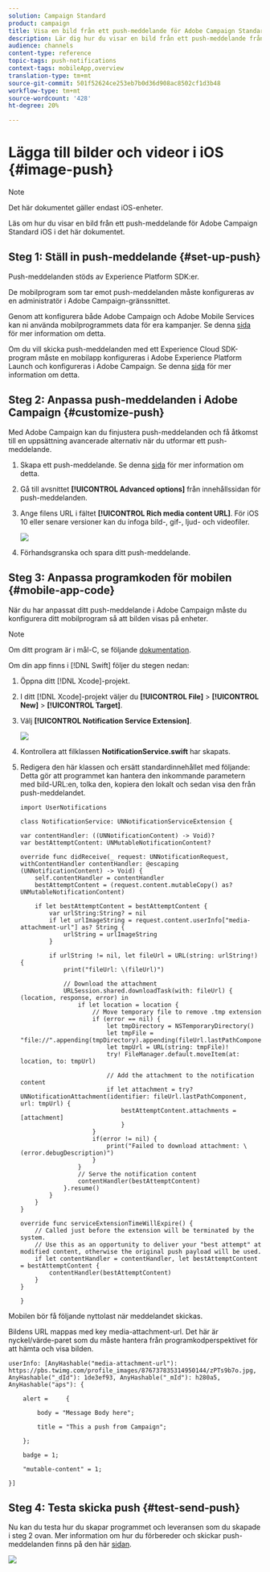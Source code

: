 ```yaml
---
solution: Campaign Standard
product: campaign
title: Visa en bild från ett push-meddelande för Adobe Campaign Standard
description: Lär dig hur du visar en bild från ett push-meddelande från Adobe Campaign på en iOS-enhet.
audience: channels
content-type: reference
topic-tags: push-notifications
context-tags: mobileApp,overview
translation-type: tm+mt
source-git-commit: 501f52624ce253eb7b0d36d908ac8502cf1d3b48
workflow-type: tm+mt
source-wordcount: '428'
ht-degree: 20%

---
```



# Lägga till bilder och videor i iOS {#image-push}

>[!NOTE]
>
>Det här dokumentet gäller endast iOS-enheter.

Läs om hur du visar en bild från ett push-meddelande för Adobe Campaign Standard iOS i det här dokumentet.

## Steg 1: Ställ in push-meddelande {#set-up-push}

Push-meddelanden stöds av Experience Platform SDK:er.

De mobilprogram som tar emot push-meddelanden måste konfigureras av en administratör i Adobe Campaign-gränssnittet.

Genom att konfigurera både Adobe Campaign och Adobe Mobile Services kan ni använda mobilprogrammets data för era kampanjer. Se denna [sida](https://helpx.adobe.com/se/campaign/kb/configuring-app-sdk.html) för mer information om detta.

Om du vill skicka push-meddelanden med ett Experience Cloud SDK-program måste en mobilapp konfigureras i Adobe Experience Platform Launch och konfigureras i Adobe Campaign. Se denna [sida](https://helpx.adobe.com/se/campaign/kb/configuring-app-sdk.html#ChannelspecificapplicationconfigurationinAdobeCampaign) för mer information om detta.

## Steg 2: Anpassa push-meddelanden i Adobe Campaign {#customize-push}

Med Adobe Campaign kan du finjustera push-meddelanden och få åtkomst till en uppsättning avancerade alternativ när du utformar ett push-meddelande.

1. Skapa ett push-meddelande. Se denna [sida](../../channels/using/preparing-and-sending-a-push-notification.md) för mer information om detta.

1. Gå till avsnittet **[!UICONTROL Advanced options]** från innehållssidan för push-meddelanden.

1. Ange filens URL i fältet **[!UICONTROL Rich media content URL]**.
För iOS 10 eller senare versioner kan du infoga bild-, gif-, ljud- och videofiler.

   ![](assets/push_notif_advanced_6.png)

1. Förhandsgranska och spara ditt push-meddelande.

## Steg 3: Anpassa programkoden för mobilen {#mobile-app-code}

När du har anpassat ditt push-meddelande i Adobe Campaign måste du konfigurera ditt mobilprogram så att bilden visas på enheter.

>[!NOTE]
>
>Om ditt program är i mål-C, se följande [dokumentation](https://docs.adobe.com/content/help/en/mobile-services/ios/messaging-ios/push-messaging/c-set-up-rich-push-notif-ios.html).

Om din app finns i [!DNL Swift] följer du stegen nedan:

1. Öppna ditt [!DNL Xcode]-projekt.

1. I ditt [!DNL Xcode]-projekt väljer du **[!UICONTROL File]** > **[!UICONTROL New]** > **[!UICONTROL Target]**.

1. Välj **[!UICONTROL Notification Service Extension]**.

   ![](assets/push_notif_advanced_12.png)

1. Kontrollera att filklassen **NotificationService.swift** har skapats.

1. Redigera den här klassen och ersätt standardinnehållet med följande:
Detta gör att programmet kan hantera den inkommande parametern med bild-URL:en, tolka den, kopiera den lokalt och sedan visa den från push-meddelandet.

   ```
   import UserNotifications
   
   class NotificationService: UNNotificationServiceExtension {
   
   var contentHandler: ((UNNotificationContent) -> Void)?
   var bestAttemptContent: UNMutableNotificationContent?
   
   override func didReceive(_ request: UNNotificationRequest, withContentHandler contentHandler: @escaping (UNNotificationContent) -> Void) {
       self.contentHandler = contentHandler
       bestAttemptContent = (request.content.mutableCopy() as? UNMutableNotificationContent)
   
       if let bestAttemptContent = bestAttemptContent {
           var urlString:String? = nil
           if let urlImageString = request.content.userInfo["media-attachment-url"] as? String {
               urlString = urlImageString
           }
   
           if urlString != nil, let fileUrl = URL(string: urlString!) {
               print("fileUrl: \(fileUrl)")
   
               // Download the attachment
               URLSession.shared.downloadTask(with: fileUrl) { (location, response, error) in
                   if let location = location {
                       // Move temporary file to remove .tmp extension
                       if (error == nil) {
                           let tmpDirectory = NSTemporaryDirectory()
                           let tmpFile = "file://".appending(tmpDirectory).appending(fileUrl.lastPathComponent)
                           let tmpUrl = URL(string: tmpFile)!
                           try! FileManager.default.moveItem(at: location, to: tmpUrl)
   
                           // Add the attachment to the notification content
                           if let attachment = try? UNNotificationAttachment(identifier: fileUrl.lastPathComponent, url: tmpUrl) {
                               bestAttemptContent.attachments = [attachment]
                               }
                       }
                       if(error != nil) {
                           print("Failed to download attachment: \(error.debugDescription)")
                       }
                   }
                   // Serve the notification content
                   contentHandler(bestAttemptContent)
               }.resume()
           }
       }
   }
   
   override func serviceExtensionTimeWillExpire() {
       // Called just before the extension will be terminated by the system.
       // Use this as an opportunity to deliver your "best attempt" at modified content, otherwise the original push payload will be used.
       if let contentHandler = contentHandler, let bestAttemptContent = bestAttemptContent {
           contentHandler(bestAttemptContent)
       }
   }
   
   }
   ```

Mobilen bör få följande nyttolast när meddelandet skickas.

Bildens URL mappas med key media-attachment-url. Det här är nyckel/värde-paret som du måste hantera från programkodperspektivet för att hämta och visa bilden.

```
userInfo: [AnyHashable("media-attachment-url"): https://pbs.twimg.com/profile_images/876737835314950144/zPTs9b7o.jpg, AnyHashable("_dId"): 1de3ef93, AnyHashable("_mId"): h280a5, AnyHashable("aps"): {
 
    alert =     {
 
        body = "Message Body here";
 
        title = "This a push from Campaign";
 
    };
 
    badge = 1;
 
    "mutable-content" = 1;
 
}]
```

## Steg 4: Testa skicka push {#test-send-push}

Nu kan du testa hur du skapar programmet och leveransen som du skapade i steg 2 ovan. Mer information om hur du förbereder och skickar push-meddelanden finns på den här [sidan](../../channels/using/preparing-and-sending-a-push-notification.md).

![](assets/push_notif_advanced_34.png)

